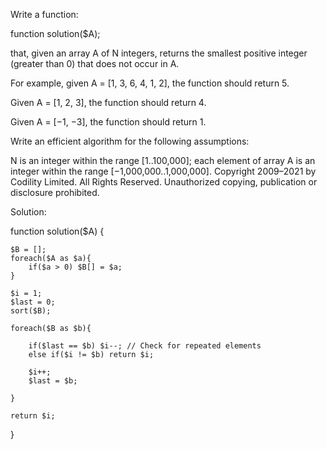 Write a function:

function solution($A);

that, given an array A of N integers, returns the smallest positive integer (greater than 0) that does not occur in A.

For example, given A = [1, 3, 6, 4, 1, 2], the function should return 5.

Given A = [1, 2, 3], the function should return 4.

Given A = [−1, −3], the function should return 1.

Write an efficient algorithm for the following assumptions:

N is an integer within the range [1..100,000];
each element of array A is an integer within the range [−1,000,000..1,000,000].
Copyright 2009–2021 by Codility Limited. All Rights Reserved. Unauthorized copying, publication or disclosure prohibited.

Solution:

function solution($A) {

    $B = [];
    foreach($A as $a){ 
        if($a > 0) $B[] = $a;   
    }

    $i = 1;
    $last = 0;
    sort($B);

    foreach($B as $b){

        if($last == $b) $i--; // Check for repeated elements
        else if($i != $b) return $i;

        $i++;
        $last = $b;        

    }

    return $i;
}
